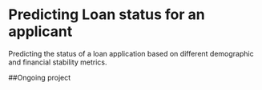 # Predicting Loan status for an applicant

Predicting the status of a loan application based on different demographic and financial stability metrics.

##Ongoing project
